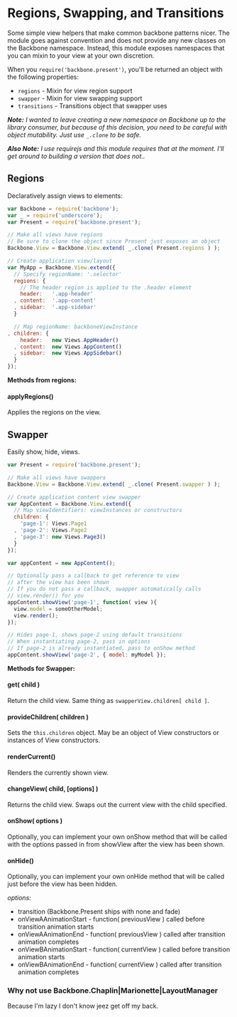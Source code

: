 # Regions, Swapping, and Transitions

Some simple view helpers that make common backbone patterns nicer. The module goes against convention and does not provide any new classes on the Backbone namespace. Instead, this module exposes namespaces that you can mixin to your view at your own discretion.

When you ```require('backbone.present')```, you'll be returned an object with the following properties:

* ```regions``` - Mixin for view region support
* ```swapper``` - Mixin for view swapping support
* ```transitions``` - Transitions object that swapper uses

___Note:___ _I wanted to leave creating a new namespace on Backbone up to the library consumer, but because of this decision, you need to be careful with object mutability. Just use ```_.clone``` to be safe._

___Also Note:___ _I use requirejs and this module requires that at the moment. I'll get around to building a version that does not.._

## Regions

Declaratively assign views to elements:

```javascript
var Backbone = require('backbone');
var _ = require('underscore');
var Present = require('backbone.present');

// Make all views have regions
// Be sure to clone the object since Present just exposes an object
Backbone.View = Backbone.View.extend( _.clone( Present.regions ) );

// Create application view/layout
var MyApp = Backbone.View.extend({
  // Specify regionName: '.selector'
  regions: {
    // The header region is applied to the .header element
    header:   '.app-header'
  , content:  '.app-content'
  , sidebar:  '.app-sidebar'
  }

  // Map regionName: backboneViewInstance
, children: {
    header:   new Views.AppHeader()
  , content:  new Views.AppContent()
  , sidebar:  new Views.AppSidebar()
  }
});
```

__Methods from regions:__

#### applyRegions()

Applies the regions on the view.

## Swapper

Easily show, hide, views.

```javascript
var Present = require('backbone.present');

// Make all views have swappers
Backbone.View = Backbone.View.extend( _.clone( Present.swapper ) );

// Create application content view swapper
var AppContent = Backbone.View.extend({
  // Map viewIdentifiers: viewInstances or constructors
  children: {
    'page-1': Views.Page1
  , 'page-2': Views.Page2
  , 'page-3': new Views.Page3()
  }
});

var appContent = new AppContent();

// Optionally pass a callback to get reference to view
// after the view has been shown
// If you do not pass a callback, swapper automatically calls
// view.render() for you
appContent.showView('page-1', function( view ){
  view.model = someOtherModel;
  view.render();
});

// Hides page-1, shows page-2 using default transitions
// When instantiating page-2, pass in options
// If page-2 is already instantiated, pass to onShow method
appContent.showView('page-2', { model: myModel });
```

__Methods for Swapper:__

#### get( child )

Return the child view. Same thing as ```swapperView.children[ child ]```.

#### provideChildren( children )

Sets the ```this.children``` object. May be an object of View constructors or instances of View constructors.

#### renderCurrent()

Renders the currently shown view.

#### changeView( child, [options] )

Returns the child view. Swaps out the current view with the child specified.

#### onShow( options )

Optionally, you can implement your own onShow method that will be called with the options passed in from showView after the view has been shown.

#### onHide()

Optionally, you can implement your own onHide method that will be called just before the view has been hidden.

_options:_

* transition (Backbone.Present ships with none and fade)
* onViewAAnimationStart - function( previousView ) called before transition animation starts
* onViewAAnimationEnd - function( previousView ) called after transition animation completes
* onViewBAnimationStart - function( currentView ) called before transition animation starts
* onViewBAnimationEnd - function( currentView ) called after transition animation completes

### Why not use Backbone.Chaplin|Marionette|LayoutManager

Because I'm lazy I don't know jeez get off my back.
